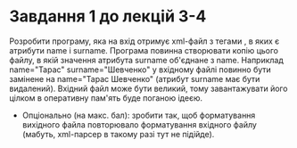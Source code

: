 # Завдання 1 до лекцій 3-4
Розробити програму, яка на вхід отримує xml-файл з тегами <person>, в яких є атрибути name і surname.
Програма повинна створювати копію цього файлу, в якій значення атрибута surname об'єднане з name.
Наприклад name="Тарас" surname="Шевченко" у вхідному файлі повинно бути замінене на name="Тарас Шевченко" (атрибут surname має бути видалений).
Вхідний файл може бути великий, тому завантажувати його цілком в оперативну пам'ять буде поганою ідеєю.
* Опціонально (на макс. бал): зробити так, щоб форматування вихідного файла повторювало форматування вхідного файлу (мабуть, xml-парсер в такому разі тут не підійде).

